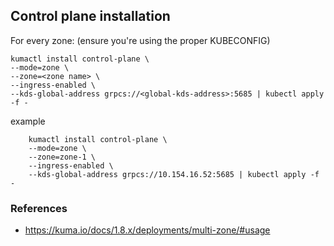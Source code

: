 ## Control plane installation

For every zone: (ensure you're using the proper KUBECONFIG)

```
kumactl install control-plane \
--mode=zone \
--zone=<zone name> \
--ingress-enabled \
--kds-global-address grpcs://<global-kds-address>:5685 | kubectl apply -f -
```
example
```
    kumactl install control-plane \
    --mode=zone \
    --zone=zone-1 \
    --ingress-enabled \
    --kds-global-address grpcs://10.154.16.52:5685 | kubectl apply -f -
```

### References

- https://kuma.io/docs/1.8.x/deployments/multi-zone/#usage

